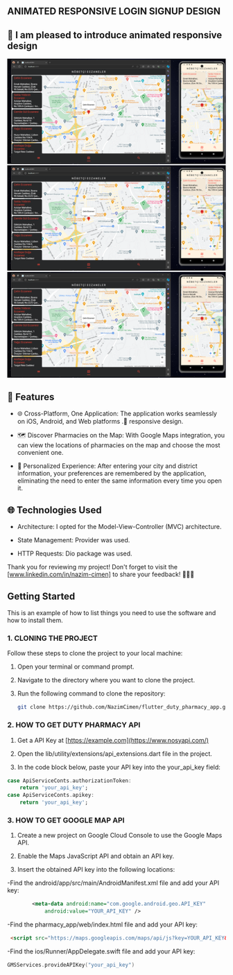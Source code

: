 ## ANIMATED RESPONSIVE LOGIN SIGNUP DESIGN


## 📱 I am pleased to introduce animated responsive design






![Screen Shot](https://github.com/NazimCimen/flutter_duty_pharmacy_app/blob/main/assets/images/myapp.png)
![Screen Shot](https://github.com/NazimCimen/flutter_duty_pharmacy_app/blob/main/assets/images/myapp.png)
![Screen Shot](https://github.com/NazimCimen/flutter_duty_pharmacy_app/blob/main/assets/images/myapp.png)

## 🌟 Features

- 🌐 Cross-Platform, One Application: The application works seamlessly on iOS, Android, and Web platforms .🌟 responsive design.

- 🗺️ Discover Pharmacies on the Map: With Google Maps integration, you can view the locations of pharmacies on the map and choose the most convenient one.

- 📲 Personalized Experience: After entering your city and district information, your preferences are remembered by the application, eliminating the need to enter the same information every time you open it.

## 🌐 Technologies Used

- Architecture: I opted for the Model-View-Controller (MVC) architecture.

- State Management: Provider was used.

- HTTP Requests: Dio package was used.



Thank you for reviewing my project! Don't forget to visit the [www.linkedin.com/in/nazim-cimen] to share your feedback! 👨‍💻✨



## Getting Started

This is an example of how to list things you need to use the software and how to install them.

  ### 1. CLONING THE PROJECT

Follow these steps to clone the project to your local machine:

1. Open your terminal or command prompt.

2. Navigate to the directory where you want to clone the project.

3. Run the following command to clone the repository:

   ```bash
   git clone https://github.com/NazimCimen/flutter_duty_pharmacy_app.git

### 2. HOW TO GET DUTY PHARMACY API

1. Get a  API Key at [https://example.com](https://www.nosyapi.com/)

2. Open the lib/utility/extensions/api_extensions.dart file in the project.

3. In the code block below, paste your API key into the your_api_key field:


```dart
case ApiServiceConts.authorizationToken:
    return 'your_api_key';
case ApiServiceConts.apikey:
    return 'your_api_key';
```

### 3. HOW TO GET GOOGLE MAP API

1. Create a new project on Google Cloud Console to use the Google Maps API.

2. Enable the Maps JavaScript API and obtain an API key.

3. Insert the obtained API key into the following locations:

-Find the android/app/src/main/AndroidManifest.xml file and add your API key:
```xml
        <meta-data android:name="com.google.android.geo.API_KEY"
            android:value="YOUR_API_KEY" />

```

-Find the pharmacy_app/web/index.html file and add your API key:
```html
 <script src="https://maps.googleapis.com/maps/api/js?key=YOUR_API_KEY&libraries=drawing,visualization,places">

```

-Find the ios/Runner/AppDelegate.swift file and add your API key:
```swift
GMSServices.provideAPIKey("your_api_key")

```




